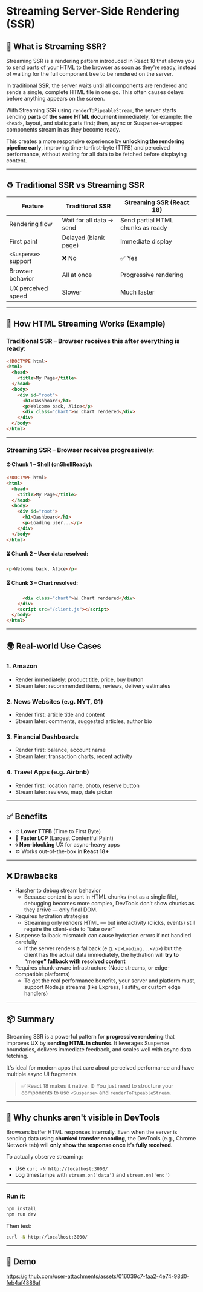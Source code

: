 # Streaming Server-Side Rendering (SSR)

## 🧠 What is Streaming SSR?

Streaming SSR is a rendering pattern introduced in React 18 that allows you to send parts of your HTML to the browser as soon as they're ready, instead of waiting for the full component tree to be rendered on the server.

In traditional SSR, the server waits until all components are rendered and sends a single, complete HTML file in one go. This often causes delays before anything appears on the screen.

With Streaming SSR using `renderToPipeableStream`, the server starts sending **parts of the same HTML document** immediately, for example: the `<head>`, layout, and static parts first; then, async or Suspense-wrapped components stream in as they become ready.

This creates a more responsive experience by **unlocking the rendering pipeline early**, improving time-to-first-byte (TTFB) and perceived performance, without waiting for all data to be fetched before displaying content.

---

## ⚙️ Traditional SSR vs Streaming SSR

| Feature              | Traditional SSR          | Streaming SSR (React 18)          |
| -------------------- | ------------------------ | --------------------------------- |
| Rendering flow       | Wait for all data → send | Send partial HTML chunks as ready |
| First paint          | Delayed (blank page)     | Immediate display                 |
| `<Suspense>` support | ❌ No                    | ✅ Yes                            |
| Browser behavior     | All at once              | Progressive rendering             |
| UX perceived speed   | Slower                   | Much faster                       |

---

## 🔎 How HTML Streaming Works (Example)

### Traditional SSR – Browser receives this **after everything is ready**:

```html
<!DOCTYPE html>
<html>
  <head>
    <title>My Page</title>
  </head>
  <body>
    <div id="root">
      <h1>Dashboard</h1>
      <p>Welcome back, Alice</p>
      <div class="chart">📊 Chart rendered</div>
    </div>
  </body>
</html>
```

---

### Streaming SSR – Browser receives **progressively**:

#### ⏱ Chunk 1 – Shell (onShellReady):

```html
<!DOCTYPE html>
<html>
  <head>
    <title>My Page</title>
  </head>
  <body>
    <div id="root">
      <h1>Dashboard</h1>
      <p>Loading user...</p>
    </div>
  </body>
</html>
```

#### ⏳ Chunk 2 – User data resolved:

```html
<p>Welcome back, Alice</p>
```

#### ⏳ Chunk 3 – Chart resolved:

```html
      <div class="chart">📊 Chart rendered</div>
    </div>
    <script src="/client.js"></script>
  </body>
</html>
```

---

## 🌍 Real-world Use Cases

### 1. Amazon

- Render immediately: product title, price, buy button
- Stream later: recommended items, reviews, delivery estimates

### 2. News Websites (e.g. NYT, G1)

- Render first: article title and content
- Stream later: comments, suggested articles, author bio

### 3. Financial Dashboards

- Render first: balance, account name
- Stream later: transaction charts, recent activity

### 4. Travel Apps (e.g. Airbnb)

- Render first: location name, photo, reserve button
- Stream later: reviews, map, date picker

---

## ✅ Benefits

- ⏱ **Lower TTFB** (Time to First Byte)
- 🎯 **Faster LCP** (Largest Contentful Paint)
- 🌀 **Non-blocking** UX for async-heavy apps
- ⚙️ Works out-of-the-box in **React 18+**

---

## ❌ Drawbacks

- Harsher to debug stream behavior
  - Because content is sent in HTML chunks (not as a single file), debugging becomes more complex, DevTools don’t show chunks as they arrive — only final DOM.
- Requires hydration strategies
  - Streaming only renders HTML — but interactivity (clicks, events) still require the client-side to “take over”
- Suspense fallback mismatch can cause hydration errors if not handled carefully
  - If the server renders a fallback (e.g. `<p>Loading...</p>`) but the client has the actual data immediately, the hydration will **try to “merge” fallback with resolved content**
- Requires chunk-aware infrastructure (Node streams, or edge-compatible platforms)
  - To get the real performance benefits, your server and platform must, support Node.js streams (like Express, Fastify, or custom edge handlers)

---

## 📦 Summary

Streaming SSR is a powerful pattern for **progressive rendering** that improves UX by **sending HTML in chunks**. It leverages Suspense boundaries, delivers immediate feedback, and scales well with async data fetching.

It's ideal for modern apps that care about perceived performance and have multiple async UI fragments.

> ✅ React 18 makes it native.
> ⚙️ You just need to structure your components to use `<Suspense>` and `renderToPipeableStream`.

---

## 🧪 Why chunks aren't visible in DevTools

Browsers buffer HTML responses internally. Even when the server is sending data using **chunked transfer encoding**, the DevTools (e.g., Chrome Network tab) will **only show the response once it’s fully received**.

To actually observe streaming:

- Use `curl -N http://localhost:3000/`
- Log timestamps with `stream.on('data')` and `stream.on('end')`

---

### Run it:

```bash
npm install
npm run dev
```

Then test:

```bash
curl -N http://localhost:3000/
```

---

## 🎥 Demo
https://github.com/user-attachments/assets/016039c7-faa2-4e74-98d0-feb4af4886af


